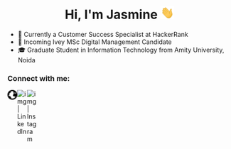 <h1 align="center"> Hi, I'm Jasmine <img src="https://raw.githubusercontent.com/ABSphreak/ABSphreak/master/gifs/Hi.gif" width="30px"></h1>

- 💼 Currently a Customer Success Specialist at HackerRank
- 🏫 Incoming Ivey MSc Digital Management Candidate
- 🎓 Graduate Student in Information Technology from Amity University, Noida

### Connect with me:
[<img align="left" alt="webpage" width="22px" src="https://raw.githubusercontent.com/iconic/open-iconic/master/svg/globe.svg" />][website]
[<img align="left" alt="img  | LinkedIn" width="22px" src="https://cdn.jsdelivr.net/npm/simple-icons@v3/icons/linkedin.svg" />][linkedin]
[<img align="left" alt="img  | Instagram" width="22px" src="https://cdn.jsdelivr.net/npm/simple-icons@v3/icons/instagram.svg" />][instagram]
<br />

[website]: https://jazzy28.github.io/jasmine/
[linkedin]: https://www.linkedin.com/in/jasmine-awatramani/
[instagram]: https://www.instagram.com/whatsnextjasmine/


<!--<div class="views">
    <span class="views">
        <img src="https://visitor-badge.glitch.me/badge?page_id=jazzy28.jazzy28" alt="Views"/>
    </span>
</div>-->
